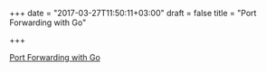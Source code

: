 +++
date = "2017-03-27T11:50:11+03:00"
draft = false
title = "Port Forwarding with Go"

+++

<p><a href="https://zupzup.org/go-port-forwarding">Port Forwarding with Go</a></p>